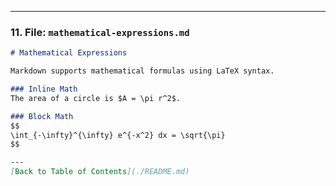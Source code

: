 
***

### 11. File: `mathematical-expressions.md`

```markdown
# Mathematical Expressions

Markdown supports mathematical formulas using LaTeX syntax.

### Inline Math
The area of a circle is $A = \pi r^2$.

### Block Math
$$
\int_{-\infty}^{\infty} e^{-x^2} dx = \sqrt{\pi}
$$

---
[Back to Table of Contents](./README.md)